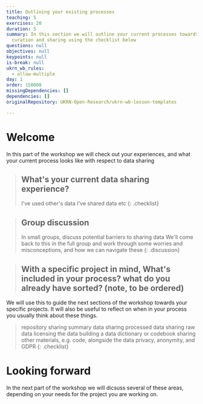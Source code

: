 ```yaml
---
title: Outlining your existing processes
teaching: 5
exercises: 20
duration: 5
summary: In this section we will outline your current processes towards data
  curation and sharing using the checklist below
questions: null
objectives: null
keypoints: null
is-break: null
ukrn_wb_rules:
  - allow-multiple
day: 1
order: 150000
missingDependencies: []
dependencies: []
originalRepository: UKRN-Open-Research/ukrn-wb-lesson-templates

---
```

# Welcome
In this part of the workshop we will check out your experiences, and what your current process looks like with respect to data sharing


> ## What's your current data sharing experience?
> I've used other's data
> I've shared data
> etc
{: .checklist}

> ## Group discussion
> In small groups, discuss potential barriers to sharing data
> We'll come back to this in the full group and work through some worries and misconceptions, and how we can navigate these
{: .discussion}

> ## With a specific project in mind,  What's included in your process? what do you already have sorted? (note, to be ordered)
We will use this to guide the next sections of the workshop towards your specific projects. It will also be useful to reflect on when in your process you usually think about these things. 
> repository
> sharing summary data
> sharing processed data
> sharing raw data
> licensing the data
> building a data dictionary or codebook
> sharing other materials, e.g. code, alongside the data
> privacy, anonymity, and GDPR
{: .checklist}

# Looking forward
In the next part of the workshop we will dicsuss several of these areas, depending on your needs for the project you are working on. 


